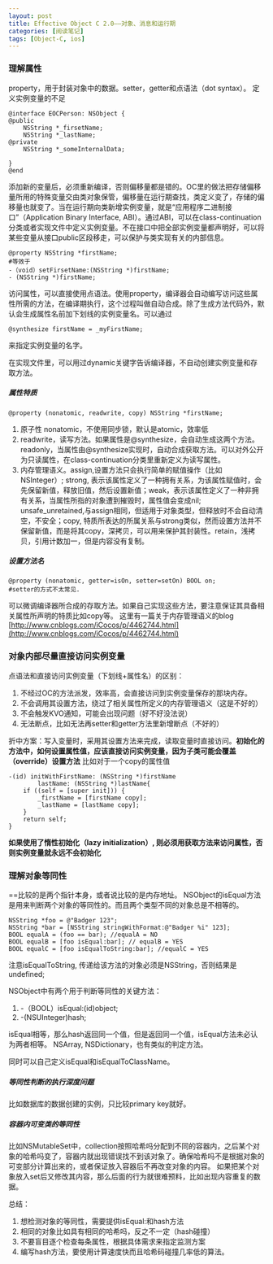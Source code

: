 ```yaml
---
layout: post
title: Effective Object C 2.0——对象、消息和运行期
categories: [阅读笔记]
tags: [Object-C, ios]
---
```


### 理解属性

property，用于封装对象中的数据。setter，getter和点语法（dot syntax）。
定义实例变量的不足

```
@interface EOCPerson: NSObject {
@public
	NSString *_firsetName;
	NSString *_lastName;
@private
	NSString *_someInternalData;

}
@end
```

添加新的变量后，必须重新编译，否则偏移量都是错的。OC里的做法把存储偏移量所用的特殊变量交由类对象保管，偏移量在运行期查找，类定义变了，存储的偏移量也就变了。当在运行期向类新增实例变量，就是“应用程序二进制接口”（Application Binary Interface, ABI）。通过ABI，可以在class-continuation分类或者实现文件中定义实例变量。不在接口中把全部实例变量都声明好，可以将某些变量从接口public区段移走，可以保护与类实现有关的内部信息。

```
@property NSString *firstName;
#等效于
-（void）setFirsetName:(NSString *)firstName;
- (NSString *)firstName;
```

访问属性，可以直接使用点语法。使用property，编译器会自动编写访问这些属性所需的方法，在编译期执行，这个过程叫做自动合成。除了生成方法代码外，默认会生成属性名前加下划线的实例变量名。可以通过

```
@synthesize firstName = _myFirstName;
```

来指定实例变量的名字。

在实现文件里，可以用过dynamic关键字告诉编译器，不自动创建实例变量和存取方法。

##### 属性特质

```
@property (nonatomic, readwrite, copy) NSString *firstName;
```

1. 原子性 nonatomic，不使用同步锁，默认是atomic，效率低
2. readwrite，读写方法。如果属性是@synthesize，会自动生成这两个方法。readonly，当属性由@synthesize实现时，自动合成获取方法。可以对外公开为只读属性，在class-continuation分类里重新定义为读写属性。
3. 内存管理语义。assign,设置方法只会执行简单的赋值操作（比如NSInteger）; strong, 表示该属性定义了一种拥有关系，为该属性赋值时，会先保留新值，释放旧值，然后设置新值；weak，表示该属性定义了一种非拥有关系，当属性所指的对象遭到摧毁时，属性值会变成nil; unsafe_unretained,与assign相同，但适用于对象类型，但释放时不会自动清空，不安全；copy, 特质所表达的所属关系与strong类似，然而设置方法并不保留新值，而是将其copy，深拷贝，可以用来保护其封装性。retain，浅拷贝，引用计数加一，但是内容没有复制。

##### 设置方法名

```
@property (nonatomic, getter=isOn, setter=setOn) BOOL on;
#setter的方式不太常见.
```

可以微调编译器所合成的存取方法。如果自己实现这些方法，要注意保证其具备相关属性所声明的特质比如copy等。
这里有一篇关于内存管理语义的blog
[http://www.cnblogs.com/iCocos/p/4462744.html](http://www.cnblogs.com/iCocos/p/4462744.html)

### 对象内部尽量直接访问实例变量

点语法和直接访问实例变量（下划线+属性名）的区别：

1. 不经过OC的方法派发，效率高，会直接访问到实例变量保存的那块内存。
2. 不会调用其设置方法，绕过了相关属性所定义的内存管理语义（这是不好的）
3. 不会触发KVO通知，可能会出现问题（好不好没法说）
4. 无法断点，比如无法再setter和getter方法里新增断点（不好的）

折中方案：写入变量时，采用其设置方法来完成，读取变量时直接访问。**初始化的方法中，如何设置属性值，应该直接访问实例变量，因为子类可能会覆盖（override）设置方法**
比如对于一个copy的属性值

```
-(id) initWithFirstName: (NSString *)firstName
		lastName: (NSString *)lastName{
	if ((self = [super init])) {
		_firstName = [firstName copy];
		_lastName = [lastName copy];
	}
	return self;		
}
```

**如果使用了惰性初始化（lazy initialization）, 则必须用获取方法来访问属性，否则实例变量就永远不会初始化**

### 理解对象等同性

==比较的是两个指针本身，或者说比较的是内存地址。
NSObject的isEqual方法是用来判断两个对象的等同性的。而且两个类型不同的对象总是不相等的。

```
NSString *foo = @"Badger 123";
NSString *bar = [NSString stringWithFormat:@"Badger %i" 123];
BOOL equalA = (foo == bar); //equalA = NO
BOOL equalB = [foo isEqual:bar]; // equalB = YES
BOOL equalC = [foo isEqualToString:bar]; //equalC = YES
```

注意isEqualToString, 传递给该方法的对象必须是NSString，否则结果是undefined;

NSObject中有两个用于判断等同性的关键方法：

1. -（BOOL）isEqual:(id)object;
2. -(NSUInteger)hash;

isEqual相等，那么hash返回同一个值，但是返回同一个值，isEqual方法未必认为两者相等。
NSArray, NSDictionary，也有类似的判定方法。

同时可以自己定义isEqual和isEqualToClassName。

##### 等同性判断的执行深度问题

比如数据库的数据创建的实例，只比较primary key就好。

##### 容器内可变类的等同性

比如NSMutableSet中，collection按照哈希吗分配到不同的容器内，之后某个对象的哈希吗变了，容器内就出现错误找不到该对象了。确保哈希吗不是根据对象的可变部分计算出来的，或者保证放入容器后不再改变对象的内容。
如果把某个对象放入set后又修改其内容，那么后面的行为就很难预料，比如出现内容重复的数据。

总结：

1. 想检测对象的等同性，需要提供isEqual:和hash方法
2. 相同的对象比如具有相同的哈希吗，反之不一定（hash碰撞）
3. 不要盲目逐个检查每条属性，根据具体需求来指定监测方案
4. 编写hash方法，要使用计算速度快而且哈希码碰撞几率低的算法。

